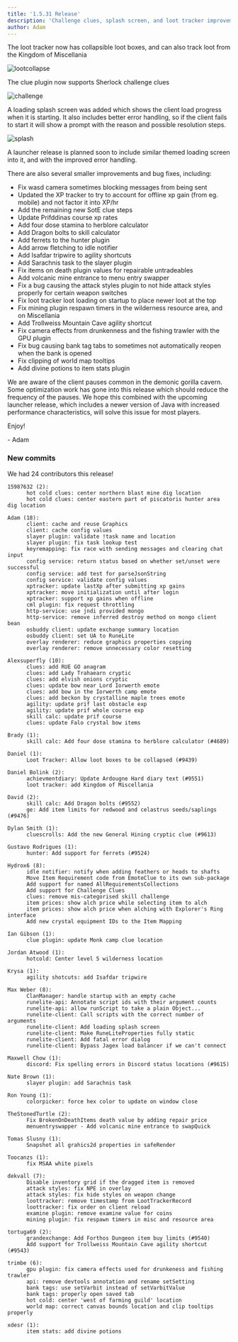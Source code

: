 ```yaml
---
title: '1.5.31 Release'
description: 'Challenge clues, splash screen, and loot tracker improvements'
author: Adam
---
```


The loot tracker now has collapsible loot boxes, and can also track loot from the Kingdom of Miscellania

![lootcollapse](/img/blog/1.5.31-Release/lootcollapse.png)

The clue plugin now supports Sherlock challenge clues

![challenge](/img/blog/1.5.31-Release/challenge.png)

A loading splash screen was added which shows the client load progress when it
is starting. It also includes better error handling, so if the client fails to
start it will show a prompt with the reason and possible resolution steps.

![splash](/img/blog/1.5.31-Release/splash.png)

A launcher release is planned soon to include similar themed loading screen into
it, and with the improved error handling.

There are also several smaller improvements and bug fixes, including:

- Fix wasd camera sometimes blocking messages from being sent
- Updated the XP tracker to try to account for offline xp gain (from eg. mobile)
  and not factor it into XP/hr
- Add the remaining new SotE clue steps
- Update Prifddinas course xp rates
- Add four dose stamina to herblore calculator
- Add Dragon bolts to skill calculator
- Add ferrets to the hunter plugin
- Add arrow fletching to idle notifier
- Add Isafdar tripwire to agility shortcuts
- Add Sarachnis task to the slayer plugin
- Fix items on death plugin values for repairable untradeables
- Add volcanic mine entrance to menu entry swapper
- Fix a bug causing the attack styles plugin to not hide attack styles properly
  for certain weapon switches
- Fix loot tracker loot loading on startup to place newer loot at the top
- Fix mining plugin respawn timers in the wilderness resource area, and on Miscellania
- Add Trollweiss Mountain Cave agility shortcut
- Fix camera effects from drunkenness and the fishing trawler with the GPU
  plugin
- Fix bug causing bank tag tabs to sometimes not automatically reopen when the
  bank is opened
- Fix clipping of world map tooltips
- Add divine potions to item stats plugin

We are aware of the client pauses common in the demonic gorilla cavern. Some
optimization work has gone into this release which should reduce the frequency
of the pauses. We hope this combined with the upcoming launcher release, which
includes a newer version of Java with increased performance characteristics,
will solve this issue for most players.

Enjoy!

\- Adam

### New commits

We had 24 contributors this release!

```
15987632 (2):
      hot cold clues: center northern blast mine dig location
      hot cold clues: center eastern part of piscatoris hunter area dig location

Adam (18):
      client: cache and reuse Graphics
      client: cache config values
      slayer plugin: validate !task name and location
      slayer plugin: fix task lookup test
      keyremapping: fix race with sending messages and clearing chat input
      config service: return status based on whether set/unset were successful
      config service: add test for parseJsonString
      config service: validate config values
      xptracker: update lastXp after submitting xp gains
      xptracker: move initialization until after login
      xptracker: support xp gains when offline
      cml plugin: fix request throttling
      http-service: use jndi provided mongo
      http-service: remove inferred destroy method on mongo client bean
      osbuddy client: update exchange summary location
      osbuddy client: set UA to RuneLite
      overlay renderer: reduce graphics properties copying
      overlay renderer: remove unnecessary color resetting

Alexsuperfly (10):
      clues: add RUE GO anagram
      clues: add Lady Trahaearn cryptic
      clues: add elvish onions cryptic
      clues: update bow near Lord Iorwerth emote
      clues: add bow in the Iorwerth camp emote
      clues: add beckon by crystalline maple trees emote
      agility: update prif last obstacle exp
      agility: update prif whole course exp
      skill calc: update prif course
      clues: update Falo crystal bow items

Brady (1):
      skill calc: Add four dose stamina to herblore calculator (#4689)

Daniel (1):
      Loot Tracker: Allow loot boxes to be collapsed (#9439)

Daniel Bolink (2):
      achievmentdiary: Update Ardougne Hard diary text (#9551)
      loot tracker: add Kingdom of Miscellania

David (2):
      skill calc: Add Dragon bolts (#9552)
      ge: Add item limits for redwood and celastrus seeds/saplings (#9476)

Dylan Smith (1):
      cluescrolls: Add the new General Hining cryptic clue (#9613)

Gustavo Rodrigues (1):
      hunter: Add support for ferrets (#9524)

Hydrox6 (8):
      idle notifier: notify when adding feathers or heads to shafts
      Move Item Requirement code from EmoteClue to its own sub-package
      Add support for named AllRequirementsCollections
      Add support for Challenge Clues
      clues: remove mis-categorised skill challenge
      item prices: show alch price while selecting item to alch
      item prices: show alch price when alching with Explorer's Ring interface
      Add new crystal equipment IDs to the Item Mapping

Ian Gibson (1):
      clue plugin: update Monk camp clue location

Jordan Atwood (1):
      hotcold: Center level 5 wilderness location

Krysa (1):
      agility shotcuts: add Isafdar tripwire

Max Weber (8):
      ClanManager: handle startup with an empty cache
      runelite-api: Annotate script ids with their argument counts
      runelite-api: allow runScript to take a plain Object...
      runelite-client: Call scripts with the correct number of arguments
      runelite-client: Add loading splash screen
      runelite-client: Make RuneLiteProperties fully static
      runelite-client: Add fatal error dialog
      runelite-client: Bypass Jagex load balancer if we can't connect

Maxwell Chow (1):
      discord: Fix spelling errors in Discord status locations (#9615)

Nate Brown (1):
      slayer plugin: add Sarachnis task

Ron Young (1):
      colorpicker: force hex color to update on window close

TheStonedTurtle (2):
      Fix BrokenOnDeathItems death value by adding repair price
      menuentryswapper - Add volcanic mine entrance to swapQuick

Tomas Slusny (1):
      Snapshot all grahics2d properties in safeRender

Toocanzs (1):
      fix MSAA white pixels

dekvall (7):
      Disable inventory grid if the dragged item is removed
      attack styles: fix NPE in overlay
      attack styles: fix hide styles on weapon change
      loottracker: remove timestamp from LootTrackerRecord
      loottracker: fix order on client reload
      examine plugin: remove examine value for coins
      mining plugin: fix respawn timers in misc and resource area

tortuga69 (2):
      grandexchange: Add Forthos Dungeon item buy limits (#9540)
      Add support for Trollweiss Mountain Cave agility shortcut (#9543)

trimbe (6):
      gpu plugin: fix camera effects used for drunkeness and fishing trawler
      api: remove devtools annotation and rename setSetting
      bank tags: use setVarbit instead of setVarbitValue
      bank tags: properly open saved tab
      hot cold: center 'west of farming guild' location
      world map: correct canvas bounds location and clip tooltips properly

xdesr (1):
      item stats: add divine potions
```

